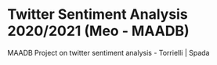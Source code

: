 # Twitter Sentiment Analysis 2020/2021 (Meo - MAADB)
MAADB Project on twitter sentiment analysis - Torrielli | Spada
